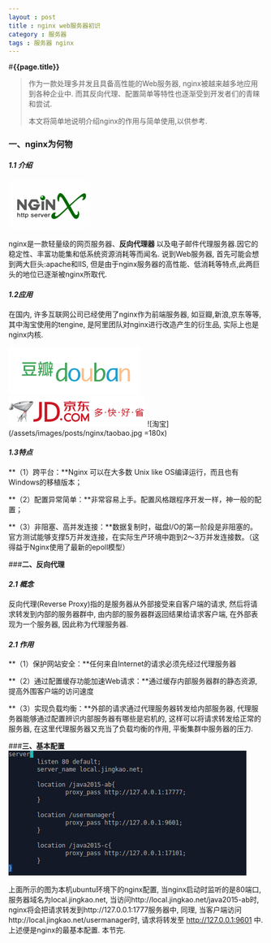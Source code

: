 ```yaml
---
layout : post
title : nginx web服务器初识
category : 服务器
tags : 服务器 nginx
---
```

#**{{page.title}}**
> 作为一款处理多并发且具备高性能的Web服务器, nginx被越来越多地应用到各种企业中.
> 而其反向代理、配置简单等特性也逐渐受到开发者们的青睐和尝试. 
> 
> 本文将简单地说明介绍nginx的作用与简单使用,以供参考.
 
### **一、nginx为何物**
#### *1.1 介绍*
![nginx](/assets/images/posts/nginx/nginx.gif)

nginx是一款轻量级的网页服务器、**反向代理器** 以及电子邮件代理服务器.因它的稳定性、丰富功能集和低系统资源消耗等而闻名.
说到Web服务器, 首先可能会想到两大巨头:apache和IIS, 但是由于nginx服务器的高性能、低消耗等特点,此两巨头的地位已逐渐被nginx所取代.

#### *1.2应用*

在国内, 许多互联网公司已经使用了nginx作为前端服务器, 如豆瓣,新浪,京东等等, 其中淘宝使用的tengine, 是阿里团队对nginx进行改造产生的衍生品, 实际上也是nginx内核.

![豆瓣](/assets/images/posts/nginx/douban.jpg) ![京东](/assets/images/posts/nginx/jd.png) ![淘宝](/assets/images/posts/nginx/taobao.jpg =180x)

#### *1.3特点*
**（1）跨平台：**Nginx 可以在大多数 Unix like OS编译运行，而且也有Windows的移植版本；

**（2）配置异常简单：**非常容易上手。配置风格跟程序开发一样，神一般的配置；

**（3）非阻塞、高并发连接：**数据复制时，磁盘I/O的第一阶段是非阻塞的。官方测试能够支撑5万并发连接，在实际生产环境中跑到2～3万并发连接数。（这得益于Nginx使用了最新的epoll模型）

###**二、反向代理**
#### *2.1 概念*
反向代理(Reverse Proxy)指的是服务器从外部接受来自客户端的请求, 然后将请求转发到内部的服务器群中, 由内部的服务器群返回结果给请求客户端, 在外部表现为一个服务器, 因此称为代理服务器.

#### *2.1 作用*
**（1）保护网站安全：**任何来自Internet的请求必须先经过代理服务器

**（2）通过配置缓存功能加速Web请求：**通过缓存内部服务器群的静态资源, 提高外围客户端的访问速度

**（3）实现负载均衡：**外部的请求通过代理服务器转发给内部服务器, 代理服务器能够通过配置辨识内部服务器有哪些是宕机的, 这样可以将请求转发给正常的服务器, 在这里代理服务器又充当了负载均衡的作用, 平衡集群中服务器的压力.

###**三、基本配置**
![nginx配置](/assets/images/posts/nginx/nginx-settings.png)

上面所示的图为本机ubuntu环境下的nginx配置,  当nginx启动时监听的是80端口, 服务器域名为local.jingkao.net, 当访问http://local.jingkao.net/java2015-ab时, nginx将会把请求转发到http://127.0.0.1:1777服务器中,  同理, 当客户端访问http://local.jingkao.net/usermanager时, 请求将转发至 http://127.0.0.1:9601 中. 上述便是nginx的最基本配置. 本节完.